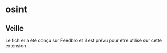 # osint

## Veille
Le fichier a été conçu sur Feedbro et il est prévu pour être utilisé sur cette extension
